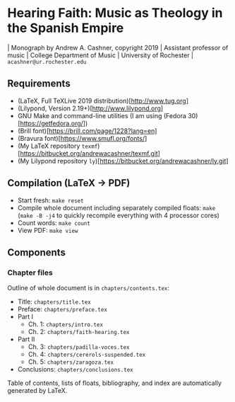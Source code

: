 # Hearing Faith: Music as Theology in the Spanish Empire

| Monograph by Andrew A. Cashner, copyright 2019
| Assistant professor of music
| College Department of Music
| University of Rochester
| `acashner@ur.rochester.edu`

## Requirements

- (LaTeX, Full TeXLive 2019 distribution)[http://www.tug.org]
- (Lilypond, Version 2.19+)[http://www.lilypond.org]
- GNU Make and command-line utilities 
  (I am using (Fedora 30)[https://getfedora.org/])
- (Brill font)[https://brill.com/page/1228?lang=en]
- (Bravura font)[https://www.smufl.org/fonts/]
- (My LaTeX repository `texmf`)[https://bitbucket.org/andrewacashner/texmf.git]
- (My Lilypond repository `ly`)[https://bitbucket.org/andrewacashner/ly.git]


## Compilation (LaTeX -> PDF)

- Start fresh: `make reset`
- Compile whole document including separately compiled floats: `make`
  (`make -B -j4` to quickly recompile everything with 4 processor cores)
- Count words: `make count`
- View PDF: `make view`

## Components

### Chapter files

Outline of whole document is in `chapters/contents.tex`:

- Title: `chapters/title.tex`
- Preface: `chapters/preface.tex`
- Part I
  + Ch. 1: `chapters/intro.tex`
  + Ch. 2: `chapters/faith-hearing.tex`
- Part II
  + Ch. 3: `chapters/padilla-voces.tex`
  + Ch. 4: `chapters/cererols-suspended.tex`
  + Ch. 5: `chapters/zaragoza.tex`
- Conclusions: `chapters/conclusions.tex`

Table of contents, lists of floats, bibliography, and index are automatically
generated by LaTeX.
 
